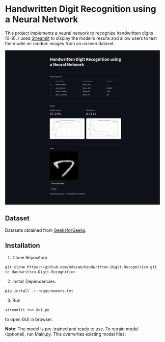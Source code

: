 # Handwritten Digit Recognition using a Neural Network

This project implements a neural network to recognize handwritten digits (0-9). I used [Streamlit](https://streamlit.io/) to display the model's results and allow users to test the model on random images from an unseen dataset.

![Streamlit Interface](screenshot.png)

## Dataset

Datasets obtained from [GeeksforGeeks](https://www.geeksforgeeks.org/machine-learning/handwritten-digit-recognition-using-neural-network/).

## Installation

1. Clone Repository:
```bash
git clone https://github.com/mdesan/Handwritten-Digit-Recognition.git
cd Handwritten-Digit-Recognition
```

2. Install Dependencies:
```bash
pip install -r requirements.txt
```

3. Run
```bash
streamlit run Gui.py
```
to open GUI in browser.

**Note**: The model is pre-trained and ready to use. To retrain model (optional), run Main.py. This overwrites existing model files:

